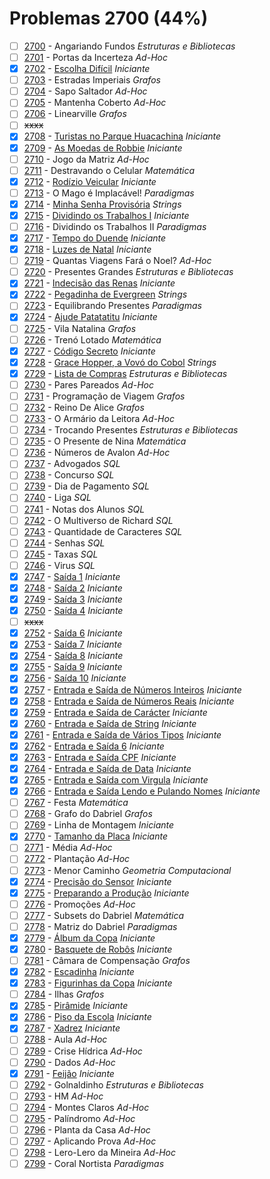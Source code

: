 # Problemas 2700 (44%)

- [ ]  [2700](https://www.beecrowd.com.br/judge/pt/problems/view/2700) - Angariando Fundos *Estruturas e Bibliotecas*
- [ ]  [2701](https://www.beecrowd.com.br/judge/pt/problems/view/2701) - Portas da Incerteza *Ad-Hoc*
- [x]  [2702](https://www.beecrowd.com.br/judge/pt/problems/view/2702) - [Escolha Difícil](https://github.com/potigol/beecrowd/blob/master/src/2700/2702.poti) *Iniciante*
- [ ]  [2703](https://www.beecrowd.com.br/judge/pt/problems/view/2703) - Estradas Imperiais *Grafos*
- [ ]  [2704](https://www.beecrowd.com.br/judge/pt/problems/view/2704) - Sapo Saltador *Ad-Hoc*
- [ ]  [2705](https://www.beecrowd.com.br/judge/pt/problems/view/2705) - Mantenha Coberto *Ad-Hoc*
- [ ]  [2706](https://www.beecrowd.com.br/judge/pt/problems/view/2706) - Linearville *Grafos*
- [ ] ~~xxxx~~
- [x]  [2708](https://www.beecrowd.com.br/judge/pt/problems/view/2708) - [Turistas no Parque Huacachina](https://github.com/potigol/beecrowd/blob/master/src/2700/2708.poti) *Iniciante*
- [x]  [2709](https://www.beecrowd.com.br/judge/pt/problems/view/2709) - [As Moedas de Robbie](https://github.com/potigol/beecrowd/blob/master/src/2700/2709.poti) *Iniciante*
- [ ]  [2710](https://www.beecrowd.com.br/judge/pt/problems/view/2710) - Jogo da Matriz *Ad-Hoc*
- [ ]  [2711](https://www.beecrowd.com.br/judge/pt/problems/view/2711) - Destravando o Celular *Matemática*
- [x]  [2712](https://www.beecrowd.com.br/judge/pt/problems/view/2712) - [Rodízio Veicular](https://github.com/potigol/beecrowd/blob/master/src/2700/2712.poti) *Iniciante*
- [ ]  [2713](https://www.beecrowd.com.br/judge/pt/problems/view/2713) - O Mago é Implacável! *Paradigmas*
- [x]  [2714](https://www.beecrowd.com.br/judge/pt/problems/view/2714) - [Minha Senha Provisória](https://github.com/potigol/beecrowd/blob/master/src/2700/2714.poti) *Strings*
- [x]  [2715](https://www.beecrowd.com.br/judge/pt/problems/view/2715) - [Dividindo os Trabalhos I](https://github.com/potigol/beecrowd/blob/master/src/2700/2715.poti) *Iniciante*
- [ ]  [2716](https://www.beecrowd.com.br/judge/pt/problems/view/2716) - Dividindo os Trabalhos II *Paradigmas*
- [x]  [2717](https://www.beecrowd.com.br/judge/pt/problems/view/2717) - [Tempo do Duende](https://github.com/potigol/beecrowd/blob/master/src/2700/2717.poti) *Iniciante*
- [x]  [2718](https://www.beecrowd.com.br/judge/pt/problems/view/2718) - [Luzes de Natal](https://github.com/potigol/beecrowd/blob/master/src/2700/2718.poti) *Iniciante*
- [ ]  [2719](https://www.beecrowd.com.br/judge/pt/problems/view/2719) - Quantas Viagens Fará o Noel? *Ad-Hoc*
- [ ]  [2720](https://www.beecrowd.com.br/judge/pt/problems/view/2720) - Presentes Grandes *Estruturas e Bibliotecas*
- [x]  [2721](https://www.beecrowd.com.br/judge/pt/problems/view/2721) - [Indecisão das Renas](https://github.com/potigol/beecrowd/blob/master/src/2700/2721.poti) *Iniciante*
- [x]  [2722](https://www.beecrowd.com.br/judge/pt/problems/view/2722) - [Pegadinha de Evergreen](https://github.com/potigol/beecrowd/blob/master/src/2700/2722.poti) *Strings*
- [ ]  [2723](https://www.beecrowd.com.br/judge/pt/problems/view/2723) - Equilibrando Presentes *Paradigmas*
- [x]  [2724](https://www.beecrowd.com.br/judge/pt/problems/view/2724) - [Ajude Patatatitu](https://github.com/potigol/beecrowd/blob/master/src/2700/2724.poti) *Iniciante*
- [ ]  [2725](https://www.beecrowd.com.br/judge/pt/problems/view/2725) - Vila Natalina *Grafos*
- [ ]  [2726](https://www.beecrowd.com.br/judge/pt/problems/view/2726) - Trenó Lotado *Matemática*
- [x]  [2727](https://www.beecrowd.com.br/judge/pt/problems/view/2727) - [Código Secreto](https://github.com/potigol/beecrowd/blob/master/src/2700/2727.poti) *Iniciante*
- [x]  [2728](https://www.beecrowd.com.br/judge/pt/problems/view/2728) - [Grace Hopper, a Vovó do Cobol](https://github.com/potigol/beecrowd/blob/master/src/2700/2728.poti) *Strings*
- [x]  [2729](https://www.beecrowd.com.br/judge/pt/problems/view/2729) - [Lista de Compras](https://github.com/potigol/beecrowd/blob/master/src/2700/2729.poti) *Estruturas e Bibliotecas*
- [ ]  [2730](https://www.beecrowd.com.br/judge/pt/problems/view/2730) - Pares Pareados *Ad-Hoc*
- [ ]  [2731](https://www.beecrowd.com.br/judge/pt/problems/view/2731) - Programação de Viagem *Grafos*
- [ ]  [2732](https://www.beecrowd.com.br/judge/pt/problems/view/2732) - Reino De Alice *Grafos*
- [ ]  [2733](https://www.beecrowd.com.br/judge/pt/problems/view/2733) - O Armário da Leitora *Ad-Hoc*
- [ ]  [2734](https://www.beecrowd.com.br/judge/pt/problems/view/2734) - Trocando Presentes *Estruturas e Bibliotecas*
- [ ]  [2735](https://www.beecrowd.com.br/judge/pt/problems/view/2735) - O Presente de Nina *Matemática*
- [ ]  [2736](https://www.beecrowd.com.br/judge/pt/problems/view/2736) - Números de Avalon *Ad-Hoc*
- [ ]  [2737](https://www.beecrowd.com.br/judge/pt/problems/view/2737) - Advogados *SQL*
- [ ]  [2738](https://www.beecrowd.com.br/judge/pt/problems/view/2738) - Concurso *SQL*
- [ ]  [2739](https://www.beecrowd.com.br/judge/pt/problems/view/2739) - Dia de Pagamento *SQL*
- [ ]  [2740](https://www.beecrowd.com.br/judge/pt/problems/view/2740) - Liga *SQL*
- [ ]  [2741](https://www.beecrowd.com.br/judge/pt/problems/view/2741) - Notas dos Alunos *SQL*
- [ ]  [2742](https://www.beecrowd.com.br/judge/pt/problems/view/2742) - O Multiverso de Richard *SQL*
- [ ]  [2743](https://www.beecrowd.com.br/judge/pt/problems/view/2743) - Quantidade de Caracteres *SQL*
- [ ]  [2744](https://www.beecrowd.com.br/judge/pt/problems/view/2744) - Senhas *SQL*
- [ ]  [2745](https://www.beecrowd.com.br/judge/pt/problems/view/2745) - Taxas *SQL*
- [ ]  [2746](https://www.beecrowd.com.br/judge/pt/problems/view/2746) - Virus *SQL*
- [x]  [2747](https://www.beecrowd.com.br/judge/pt/problems/view/2747) - [Saída 1](https://github.com/potigol/beecrowd/blob/master/src/2700/2747.poti) *Iniciante*
- [x]  [2748](https://www.beecrowd.com.br/judge/pt/problems/view/2748) - [Saída 2](https://github.com/potigol/beecrowd/blob/master/src/2700/2748.poti) *Iniciante*
- [x]  [2749](https://www.beecrowd.com.br/judge/pt/problems/view/2749) - [Saída 3](https://github.com/potigol/beecrowd/blob/master/src/2700/2749.poti) *Iniciante*
- [x]  [2750](https://www.beecrowd.com.br/judge/pt/problems/view/2750) - [Saída 4](https://github.com/potigol/beecrowd/blob/master/src/2700/2750.poti) *Iniciante*
- [ ] ~~xxxx~~
- [x]  [2752](https://www.beecrowd.com.br/judge/pt/problems/view/2752) - [Saída 6](https://github.com/potigol/beecrowd/blob/master/src/2700/2752.poti) *Iniciante*
- [x]  [2753](https://www.beecrowd.com.br/judge/pt/problems/view/2753) - [Saída 7](https://github.com/potigol/beecrowd/blob/master/src/2700/2753.poti) *Iniciante*
- [x]  [2754](https://www.beecrowd.com.br/judge/pt/problems/view/2754) - [Saída 8](https://github.com/potigol/beecrowd/blob/master/src/2700/2754.poti) *Iniciante*
- [x]  [2755](https://www.beecrowd.com.br/judge/pt/problems/view/2755) - [Saída 9](https://github.com/potigol/beecrowd/blob/master/src/2700/2755.poti) *Iniciante*
- [x]  [2756](https://www.beecrowd.com.br/judge/pt/problems/view/2756) - [Saída 10](https://github.com/potigol/beecrowd/blob/master/src/2700/2756.poti) *Iniciante*
- [x]  [2757](https://www.beecrowd.com.br/judge/pt/problems/view/2757) - [Entrada e Saída de Números Inteiros](https://github.com/potigol/beecrowd/blob/master/src/2700/2757.poti) *Iniciante*
- [x]  [2758](https://www.beecrowd.com.br/judge/pt/problems/view/2758) - [Entrada e Saída de Números Reais](https://github.com/potigol/beecrowd/blob/master/src/2700/2758.poti) *Iniciante*
- [x]  [2759](https://www.beecrowd.com.br/judge/pt/problems/view/2759) - [Entrada e Saída de Carácter](https://github.com/potigol/beecrowd/blob/master/src/2700/2759.poti) *Iniciante*
- [x]  [2760](https://www.beecrowd.com.br/judge/pt/problems/view/2760) - [Entrada e Saída de String](https://github.com/potigol/beecrowd/blob/master/src/2700/2760.poti) *Iniciante*
- [x]  [2761](https://www.beecrowd.com.br/judge/pt/problems/view/2761) - [Entrada e Saída de Vários Tipos](https://github.com/potigol/beecrowd/blob/master/src/2700/2761.poti) *Iniciante*
- [x]  [2762](https://www.beecrowd.com.br/judge/pt/problems/view/2762) - [Entrada e Saída 6](https://github.com/potigol/beecrowd/blob/master/src/2700/2762.poti) *Iniciante*
- [x]  [2763](https://www.beecrowd.com.br/judge/pt/problems/view/2763) - [Entrada e Saída CPF](https://github.com/potigol/beecrowd/blob/master/src/2700/2763.poti) *Iniciante*
- [x]  [2764](https://www.beecrowd.com.br/judge/pt/problems/view/2764) - [Entrada e Saída de Data](https://github.com/potigol/beecrowd/blob/master/src/2700/2764.poti) *Iniciante*
- [x]  [2765](https://www.beecrowd.com.br/judge/pt/problems/view/2765) - [Entrada e Saída com Virgula](https://github.com/potigol/beecrowd/blob/master/src/2700/2765.poti) *Iniciante*
- [x]  [2766](https://www.beecrowd.com.br/judge/pt/problems/view/2766) - [Entrada e Saída Lendo e Pulando Nomes](https://github.com/potigol/beecrowd/blob/master/src/2700/2766.poti) *Iniciante*
- [ ]  [2767](https://www.beecrowd.com.br/judge/pt/problems/view/2767) - Festa *Matemática*
- [ ]  [2768](https://www.beecrowd.com.br/judge/pt/problems/view/2768) - Grafo do Dabriel *Grafos*
- [ ]  [2769](https://www.beecrowd.com.br/judge/pt/problems/view/2769) - Linha de Montagem *Iniciante*
- [x]  [2770](https://www.beecrowd.com.br/judge/pt/problems/view/2770) - [Tamanho da Placa](https://github.com/potigol/beecrowd/blob/master/src/2700/2770.poti) *Iniciante*
- [ ]  [2771](https://www.beecrowd.com.br/judge/pt/problems/view/2771) - Média *Ad-Hoc*
- [ ]  [2772](https://www.beecrowd.com.br/judge/pt/problems/view/2772) - Plantação *Ad-Hoc*
- [ ]  [2773](https://www.beecrowd.com.br/judge/pt/problems/view/2773) - Menor Caminho *Geometria Computacional*
- [x]  [2774](https://www.beecrowd.com.br/judge/pt/problems/view/2774) - [Precisão do Sensor](https://github.com/potigol/beecrowd/blob/master/src/2700/2774.poti) *Iniciante*
- [x]  [2775](https://www.beecrowd.com.br/judge/pt/problems/view/2775) - [Preparando a Produção](https://github.com/potigol/beecrowd/blob/master/src/2700/2775.poti) *Iniciante*
- [ ]  [2776](https://www.beecrowd.com.br/judge/pt/problems/view/2776) - Promoções *Ad-Hoc*
- [ ]  [2777](https://www.beecrowd.com.br/judge/pt/problems/view/2777) - Subsets do Dabriel *Matemática*
- [ ]  [2778](https://www.beecrowd.com.br/judge/pt/problems/view/2778) - Matriz do Dabriel *Paradigmas*
- [x]  [2779](https://www.beecrowd.com.br/judge/pt/problems/view/2779) - [Álbum da Copa](https://github.com/potigol/beecrowd/blob/master/src/2700/2779.poti) *Iniciante*
- [x]  [2780](https://www.beecrowd.com.br/judge/pt/problems/view/2780) - [Basquete de Robôs](https://github.com/potigol/beecrowd/blob/master/src/2700/2780.poti) *Iniciante*
- [ ]  [2781](https://www.beecrowd.com.br/judge/pt/problems/view/2781) - Câmara de Compensação *Grafos*
- [x]  [2782](https://www.beecrowd.com.br/judge/pt/problems/view/2782) - [Escadinha](https://github.com/potigol/beecrowd/blob/master/src/2700/2782.poti) *Iniciante*
- [x]  [2783](https://www.beecrowd.com.br/judge/pt/problems/view/2783) - [Figurinhas da Copa](https://github.com/potigol/beecrowd/blob/master/src/2700/2783.poti) *Iniciante*
- [ ]  [2784](https://www.beecrowd.com.br/judge/pt/problems/view/2784) - Ilhas *Grafos*
- [x]  [2785](https://www.beecrowd.com.br/judge/pt/problems/view/2785) - [Pirâmide](https://github.com/potigol/beecrowd/blob/master/src/2700/2785.poti) *Iniciante*
- [x]  [2786](https://www.beecrowd.com.br/judge/pt/problems/view/2786) - [Piso da Escola](https://github.com/potigol/beecrowd/blob/master/src/2700/2786.poti) *Iniciante*
- [x]  [2787](https://www.beecrowd.com.br/judge/pt/problems/view/2787) - [Xadrez](https://github.com/potigol/beecrowd/blob/master/src/2700/2787.poti) *Iniciante*
- [ ]  [2788](https://www.beecrowd.com.br/judge/pt/problems/view/2788) - Aula *Ad-Hoc*
- [ ]  [2789](https://www.beecrowd.com.br/judge/pt/problems/view/2789) - Crise Hídrica *Ad-Hoc*
- [ ]  [2790](https://www.beecrowd.com.br/judge/pt/problems/view/2790) - Dados *Ad-Hoc*
- [x]  [2791](https://www.beecrowd.com.br/judge/pt/problems/view/2791) - [Feijão](https://github.com/potigol/beecrowd/blob/master/src/2700/2791.poti) *Iniciante*
- [ ]  [2792](https://www.beecrowd.com.br/judge/pt/problems/view/2792) - Golnaldinho *Estruturas e Bibliotecas*
- [ ]  [2793](https://www.beecrowd.com.br/judge/pt/problems/view/2793) - HM *Ad-Hoc*
- [ ]  [2794](https://www.beecrowd.com.br/judge/pt/problems/view/2794) - Montes Claros *Ad-Hoc*
- [ ]  [2795](https://www.beecrowd.com.br/judge/pt/problems/view/2795) - Palíndromo *Ad-Hoc*
- [ ]  [2796](https://www.beecrowd.com.br/judge/pt/problems/view/2796) - Planta da Casa *Ad-Hoc*
- [ ]  [2797](https://www.beecrowd.com.br/judge/pt/problems/view/2797) - Aplicando Prova *Ad-Hoc*
- [ ]  [2798](https://www.beecrowd.com.br/judge/pt/problems/view/2798) - Lero-Lero da Mineira *Ad-Hoc*
- [ ]  [2799](https://www.beecrowd.com.br/judge/pt/problems/view/2799) - Coral Nortista *Paradigmas*